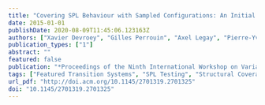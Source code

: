 ```yaml
---
title: "Covering SPL Behaviour with Sampled Configurations: An Initial Assessment"
date: 2015-01-01
publishDate: 2020-08-09T11:45:06.123163Z
authors: ["Xavier Devroey", "Gilles Perrouin", "Axel Legay", "Pierre-Yves Schobbens", "Patrick Heymans"]
publication_types: ["1"]
abstract: ""
featured: false
publication: "*Proceedings of the Ninth International Workshop on Variability Modelling of Software-intensive Systems*"
tags: ["Featured Transition Systems", "SPL Testing", "Structural Coverage"]
url_pdf: "http://doi.acm.org/10.1145/2701319.2701325"
doi: "10.1145/2701319.2701325"
---
```

